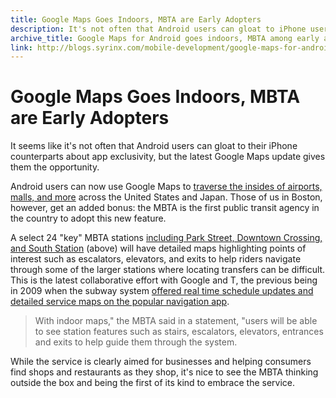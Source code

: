 ```yaml
---
title: Google Maps Goes Indoors, MBTA are Early Adopters
description: It's not often that Android users can gloat to iPhone users about app exclusivity, but the latest Google Maps update gives them the opportunity.
archive_title: Google Maps for Android goes indoors, MBTA among early adopters
link: http://blogs.syrinx.com/mobile-development/google-maps-for-android-goes-indoors-mbta-among-early-adopters/
---
```


# Google Maps Goes Indoors, MBTA are Early Adopters

It seems like it's not often that Android users can gloat to their iPhone counterparts about app exclusivity, but the latest Google Maps update gives them the opportunity.

Android users can now use Google Maps to [traverse the insides of airports, malls, and more](http://www.foxnews.com/scitech/2012/05/11/google-maps-update-offers-indoor-walking-directions/) across the United States and Japan. Those of us in Boston, however, get an added bonus: the MBTA is the first public transit agency in the country to adopt this new feature.

A select 24 "key" MBTA stations [including Park Street, Downtown Crossing, and South Station](http://www.boston.com/metrodesk/2012/05/09/mbta-launches-indoor-google-maps-for-stations/6ga1mXX9FEwl9CEhSbYy6H/story.html) (above) will have detailed maps highlighting points of interest such as escalators, elevators, and exits to help riders navigate through some of the larger stations where locating transfers can be difficult. This is the latest collaborative effort with Google and T, the previous being in 2009 when the subway system [offered real time schedule updates and detailed service maps on the popular navigation app](http://bostinno.com/2012/05/09/google-maps-now-lets-you-view-mbta-indoor-stations/).

> With indoor maps," the MBTA said in a statement, "users will be able to see station features such as stairs, escalators, elevators, entrances and exits to help guide them through the system.

While the service is clearly aimed for businesses and helping consumers find shops and restaurants as they shop, it's nice to see the MBTA thinking outside the box and being the first of its kind to embrace the service.
